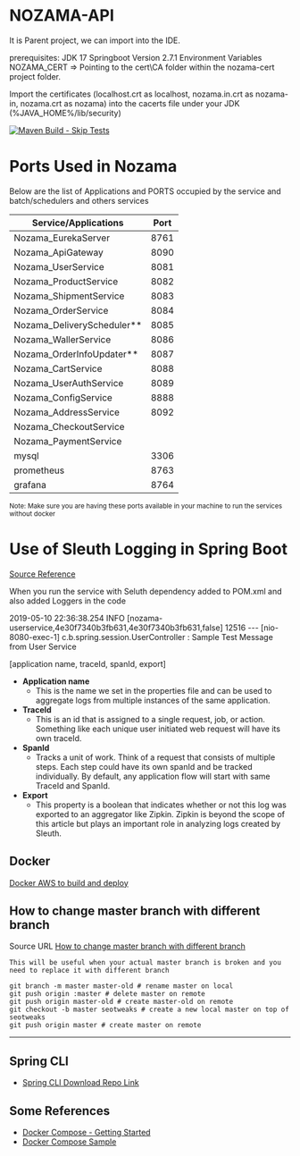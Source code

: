 # NOZAMA-API

It is Parent project, we can import into the IDE.

prerequisites:
JDK 17
Springboot Version 2.7.1
Environment Variables
NOZAMA_CERT => Pointing to the cert\CA folder within the nozama-cert project folder. 

Import the certificates (localhost.crt as localhost, nozama.in.crt as nozama-in, nozama.crt as nozama) into the cacerts file under your JDK (%JAVA_HOME%/lib/security)

[![Maven Build - Skip Tests ](https://github.com/balamt/nozama/actions/workflows/api-maven-build-skiptest.yml/badge.svg)](https://github.com/balamt/nozama/actions/workflows/api-maven-build-skiptest.yml)

# Ports Used in Nozama

Below are the list of Applications and PORTS occupied by the service and batch/schedulers and others services

| Service/Applications         | Port |
| ---------------------------- | ---- |
| Nozama_EurekaServer          | 8761 |
| Nozama_ApiGateway            | 8090 |
| Nozama_UserService           | 8081 |
| Nozama_ProductService        | 8082 |
| Nozama_ShipmentService       | 8083 |
| Nozama_OrderService          | 8084 |
| Nozama_DeliveryScheduler\*\* | 8085 |
| Nozama_WallerService         | 8086 |
| Nozama_OrderInfoUpdater\*\*  | 8087 |
| Nozama_CartService           | 8088 |
| Nozama_UserAuthService       | 8089 |
| Nozama_ConfigService         | 8888 |
| Nozama_AddressService        | 8092 |
| Nozama_CheckoutService       |      |
| Nozama_PaymentService        |      |
| mysql                        | 3306 |
| prometheus                   | 8763 |
| grafana                      | 8764 |

<sup>Note: Make sure you are having these ports available in your machine to run the services without docker</sup>

# Use of Sleuth Logging in Spring Boot

[Source Reference](https://www.baeldung.com/spring-cloud-sleuth-single-application)

When you run the service with Seluth dependency added to POM.xml and also added Loggers in the code

2019-05-10 22:36:38.254 INFO
[nozama-userservice,4e30f7340b3fb631,4e30f7340b3fb631,false] 12516
--- [nio-8080-exec-1] c.b.spring.session.UserController : Sample Test Message from User Service

[application name, traceId, spanId, export]

- **Application name**
  - This is the name we set in the properties file and can be used to aggregate logs from multiple instances of the same application.
- **TraceId**
  - This is an id that is assigned to a single request, job, or action. Something like each unique user initiated web request will have its own traceId.
- **SpanId**
  - Tracks a unit of work. Think of a request that consists of multiple steps. Each step could have its own spanId and be tracked individually. By default, any application flow will start with same TraceId and SpanId.
- **Export**
  - This property is a boolean that indicates whether or not this log was exported to an aggregator like Zipkin. Zipkin is beyond the scope of this article but plays an important role in analyzing logs created by Sleuth.

## Docker

[Docker AWS to build and deploy](https://keyholesoftware.com/2017/09/26/using-docker-aws-to-build-deploy-and-scale-your-application/)

## How to change master branch with different branch

Source URL [How to change master branch with different branch](https://stackoverflow.com/questions/2862590/how-to-replace-master-branch-in-git-entirely-from-another-branch)

```
This will be useful when your actual master branch is broken and you need to replace it with different branch

git branch -m master master-old # rename master on local
git push origin :master # delete master on remote
git push origin master-old # create master-old on remote
git checkout -b master seotweaks # create a new local master on top of seotweaks
git push origin master # create master on remote
```

---

## Spring CLI

- [Spring CLI Download Repo Link](https://repo.spring.io/ui/native/release/org/springframework/boot/spring-boot-cli/)

## Some References

- [Docker Compose - Getting Started](https://docs.docker.com/compose/gettingstarted/)
- [Docker Compose Sample](https://github.com/docker/awesome-compose)
